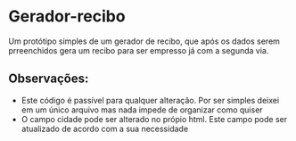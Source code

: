 # Gerador-recibo
Um protótipo simples de um gerador de recibo, que após os dados serem prreenchidos gera um recibo para ser empresso já com a segunda via.

## Observações:
* Este código é passível para qualquer alteração. Por ser simples deixei em um único arquivo mas nada impede de organizar como quiser
* O campo cidade pode ser alterado no própio html. Este campo pode ser atualizado de acordo com a sua necessidade
